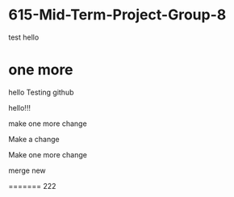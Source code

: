 # 615-Mid-Term-Project-Group-8



test hello


one more
=======
hello
Testing github

hello!!!

make one more change






Make a change

Make one more change



merge new




=======
222
